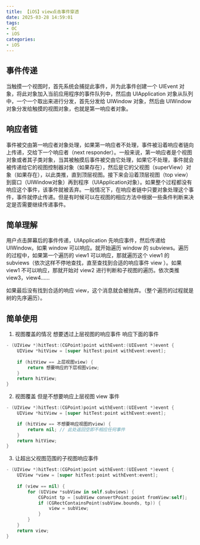 ```yaml
---
title: 【iOS】view点击事件穿透
date: 2025-03-28 14:59:01
tags:
- OC
- iOS
categories:
- iOS
---
```


## 事件传递

当触摸一个视图时，首先系统会捕捉此事件，并为此事件创建一个 UIEvent 对象，将此对象加入当前应用程序的事件队列中，然后由 UIApplication 对象从队列中，一个一个取出来进行分发，首先分发给 UIWindow 对象，然后由 UIWindow 对象分发给触摸的视图对象，也就是第一响应者对象。

<!-- more -->

## 响应者链

事件被交由第一响应者对象处理，如果第一响应者不处理，事件被沿着响应者链向上传递，交给下一个响应者（next responder）。一般来说，第一响应者是个视图对象或者其子类对象，当其被触摸后事件被交由它处理，如果它不处理，事件就会被传递给它的视图控制器对象（如果存在），然后是它的父视图（superView）对象（如果存在），以此类推，直到顶层视图。接下来会沿着顶层视图（top view）到窗口（UIWindow对象）再到程序（UIApplication对象）。如果整个过程都没有响应这个事件，该事件就被丢弃。一般情况下，在响应者链中只要对象处理这个事件，事件就停止传递。但是有时候可以在视图的相应方法中根据一些条件判断来决定是否需要继续传递事件。

## 简单理解

用户点击屏幕后的事件传递，UIApplication 先响应事件，然后传递给 UIWindow。如果 window 可以响应。就开始遍历 window 的 subviews。遍历的过程中，如果第一个遍历的 view1 可以响应，那就遍历这个 view1 的 subviews（依次这样不停地查找，直至查找到合适的响应事件 view ）。如果 view1 不可以响应，那就开始对 view2 进行判断和子视图的遍历。依次类推 view3，view4……

如果最后没有找到合适的响应 view，这个消息就会被抛弃。（整个遍历的过程就是树的先序遍历）。

## 简单使用

1. 视图覆盖的情况 想要透过上层视图的响应事件 响应下面的事件

``` swift
- (UIView *)hitTest:(CGPoint)point withEvent:(UIEvent *)event {
    UIView *hitView = [super hitTest:point withEvent:event];
    
    if (hitView == 上层视图view) {
        return 想要响应的下层视图view;
    }
    return hitView;
}
```

2. 视图覆盖 但是不想要响应上层视图 view 事件

``` swift
- (UIView *)hitTest:(CGPoint)point withEvent:(UIEvent *)event {
    UIView *hitView = [super hitTest:point withEvent:event];

    if (hitView == 不想要响应视图的view) {
        return nil; // 此处返回空即不相应任何事件
    }
    return hitView;
}
```

3. 让超出父视图范围的子视图响应事件

``` swift
- (UIView *)hitTest:(CGPoint)point withEvent:(UIEvent *)event {
    UIView *view = [super hitTest:point withEvent:event];
    
    if (view == nil) {
        for (UIView *subView in self.subviews) {
            CGPoint tp = [subView convertPoint:point fromView:self];
            if (CGRectContainsPoint(subView.bounds, tp)) {
                view = subView;
            }
        }
    }
    return view;
}
```

